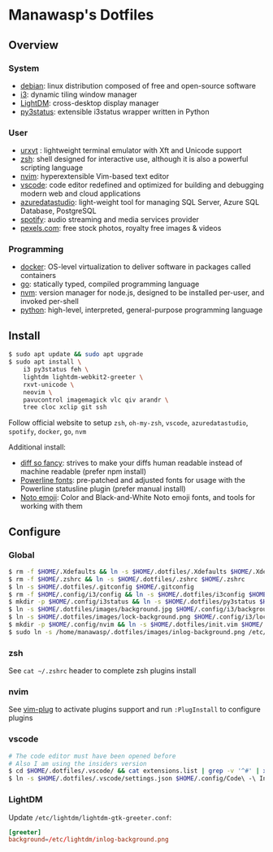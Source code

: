 # Manawasp's Dotfiles

## Overview

### System

- [debian](https://www.debian.org/devel/debian-installer/): linux distribution composed of free and open-source software
- [i3](https://i3wm.org/): dynamic tiling window manager
- [LightDM](https://wiki.archlinux.org/title/LightDM): cross-desktop display manager
- [py3status](https://py3status.readthedocs.io/en/latest/): extensible i3status wrapper written in Python

### User

- [urxvt](https://packages.debian.org/search?keywords=rxvt-unicode) : lightweight terminal emulator with Xft and Unicode support
- [zsh](https://www.zsh.org/): shell designed for interactive use, although it is also a powerful scripting language
- [nvim](https://neovim.io/): hyperextensible Vim-based text editor
- [vscode](https://code.visualstudio.com/insiders/): code editor redefined and optimized for building and debugging modern web and cloud applications
- [azuredatastudio](https://docs.microsoft.com/en-us/sql/azure-data-studio/download-azure-data-studio): light-weight tool for managing SQL Server, Azure SQL Database, PostgreSQL
- [spotify](https://www.spotify.com/fr/download/linux/): audio streaming and media services provider
- [pexels.com](https://www.pexels.com/): free stock photos, royalty free images & videos

### Programming

- [docker](https://docs.docker.com/engine/install/debian/): OS-level virtualization to deliver software in packages called containers
- [go](https://go.dev/doc/install): statically typed, compiled programming language
- [nvm](https://github.com/nvm-sh/nvm): version manager for node.js, designed to be installed per-user, and invoked per-shell
- [python](https://www.python.org/downloads/): high-level, interpreted, general-purpose programming language

## Install

```sh
$ sudo apt update && sudo apt upgrade
$ sudo apt install \
    i3 py3status feh \
    lightdm lightdm-webkit2-greeter \
    rxvt-unicode \
    neovim \
    pavucontrol imagemagick vlc qiv arandr \
    tree cloc xclip git ssh
```

Follow official website to setup `zsh`, `oh-my-zsh`, `vscode`, `azuredatastudio`, `spotify`, `docker`, `go`, `nvm` 

Additional install:
- [diff so fancy](https://github.com/so-fancy/diff-so-fancy): strives to make your diffs human readable instead of machine readable (prefer npm install)
- [Powerline fonts](https://github.com/powerline/fonts): pre-patched and adjusted fonts for usage with the Powerline statusline plugin (prefer manual install)
- [Noto emoji](https://github.com/googlefonts/noto-emoji): Color and Black-and-White Noto emoji fonts, and tools for working with them

## Configure

### Global

```sh
$ rm -f $HOME/.Xdefaults && ln -s $HOME/.dotfiles/.Xdefaults $HOME/.Xdefaults
$ rm -f $HOME/.zshrc && ln -s $HOME/.dotfiles/.zshrc $HOME/.zshrc
$ ln -s $HOME/.dotfiles/.gitconfig $HOME/.gitconfig
$ rm -f $HOME/.config/i3/config && ln -s $HOME/.dotfiles/i3config $HOME/.config/i3/config
$ mkdir -p $HOME/.config/i3status && ln -s $HOME/.dotfiles/py3status $HOME/.config/i3status/config
$ ln -s $HOME/.dotfiles/images/background.jpg $HOME/.config/i3/background.png
$ ln -s $HOME/.dotfiles/images/lock-background.png $HOME/.config/i3/lock-background.png
$ mkdir -p $HOME/.config/nvim && ln -s $HOME/.dotfiles/init.vim $HOME/.config/nvim/init.vim 
$ sudo ln -s /home/manawasp/.dotfiles/images/inlog-background.png /etc/lightdm/inlog-background.png
```

### zsh

See `cat ~/.zshrc` header to complete zsh plugins install

### nvim

See [vim-plug](https://github.com/junegunn/vim-plug) to activate plugins support and run `:PlugInstall` to configure plugins

### vscode

```sh
# The code editor must have been opened before
# Also I am using the insiders version
$ cd $HOME/.dotfiles/.vscode/ && cat extensions.list | grep -v '^#' | xargs -L1 code-insiders --install-extension
$ ln -s $HOME/.dotfiles/.vscode/settings.json $HOME/.config/Code\ -\ Insiders/User/settings.json
```

### LightDM

Update `/etc/lightdm/lightdm-gtk-greeter.conf`:

```conf
[greeter]
background=/etc/lightdm/inlog-background.png
```

